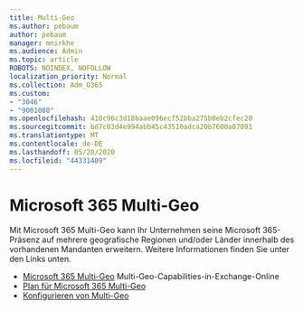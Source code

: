 ```yaml
---
title: Multi-Geo
ms.author: pebaum
author: pebaum
manager: mnirkhe
ms.audience: Admin
ms.topic: article
ROBOTS: NOINDEX, NOFOLLOW
localization_priority: Normal
ms.collection: Adm_O365
ms.custom:
- "3046"
- "9001088"
ms.openlocfilehash: 410c96c3d18baae096ecf52bba275b0eb2cfec20
ms.sourcegitcommit: bd7c03d4e994abb45c43510adca20b7600a87091
ms.translationtype: MT
ms.contentlocale: de-DE
ms.lasthandoff: 05/20/2020
ms.locfileid: "44331409"
---
```

# <a name="microsoft-365-multi-geo"></a>Microsoft 365 Multi-Geo

Mit Microsoft 365 Multi-Geo kann Ihr Unternehmen seine Microsoft 365-Präsenz auf mehrere geografische Regionen und/oder Länder innerhalb des vorhandenen Mandanten erweitern. Weitere Informationen finden Sie unter den Links unten.

- [Microsoft 365 Multi-Geo](https://docs.microsoft.com/office365/enterprise/office-365-multi-geo) Multi-Geo-Capabilities-in-Exchange-Online
- [Plan für Microsoft 365 Multi-Geo](https://docs.microsoft.com/office365/enterprise/plan-for-multi-geo)
- [Konfigurieren von Multi-Geo](https://docs.microsoft.com/office365/enterprise/multi-geo-tenant-configuration)
